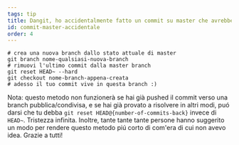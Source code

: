 ```yaml
---
tags: tip
title: Dangit, ho accidentalmente fatto un commit su master che avrebbe dovuto essere su una branch nuova!
id: commit-master-accidentale
order: 4
---
```


```git
# crea una nuova branch dallo stato attuale di master
git branch nome-qualsiasi-nuova-branch
# rimuovi l'ultimo commit dalla master branch
git reset HEAD~ --hard
git checkout nome-branch-appena-creata
# adesso il tuo commit vive in questa branch :)
```

Nota: questo metodo non funzionerà se hai già pushed il commit verso una branch pubblica/condivisa, e se hai già provato a risolvere in altri modi, puó darsi che tu debba `git reset HEAD@{number-of-commits-back}` invece di `HEAD~`. Tristezza infinita. Inoltre, tante tante tante persone hanno suggerito un modo per rendere questo metodo piú corto di com'era di cui non avevo idea. Grazie a tutti!